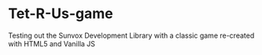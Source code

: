 # Tet-R-Us-game
Testing out the Sunvox Development Library with a classic game re-created with HTML5 and Vanilla JS
